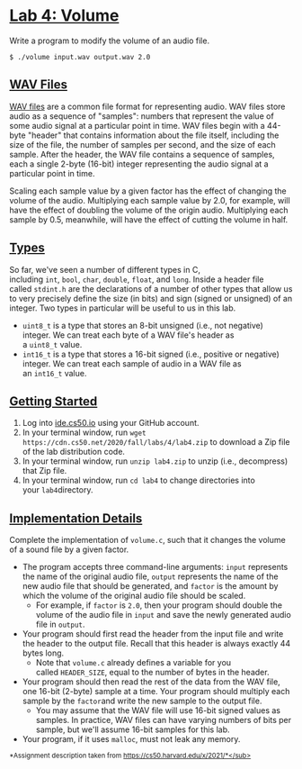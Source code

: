 [Lab 4: Volume](https://cs50.harvard.edu/x/2021/labs/4/#lab-4-volume)
=====================================================================

Write a program to modify the volume of an audio file.

```
$ ./volume input.wav output.wav 2.0

```

[WAV Files](https://cs50.harvard.edu/x/2021/labs/4/#wav-files)
--------------------------------------------------------------

[WAV files](https://docs.fileformat.com/audio/wav/) are a common file format for representing audio. WAV files store audio as a sequence of "samples": numbers that represent the value of some audio signal at a particular point in time. WAV files begin with a 44-byte "header" that contains information about the file itself, including the size of the file, the number of samples per second, and the size of each sample. After the header, the WAV file contains a sequence of samples, each a single 2-byte (16-bit) integer representing the audio signal at a particular point in time.

Scaling each sample value by a given factor has the effect of changing the volume of the audio. Multiplying each sample value by 2.0, for example, will have the effect of doubling the volume of the origin audio. Multiplying each sample by 0.5, meanwhile, will have the effect of cutting the volume in half.

[Types](https://cs50.harvard.edu/x/2021/labs/4/#types)
------------------------------------------------------

So far, we've seen a number of different types in C, including `int`, `bool`, `char`, `double`, `float`, and `long`. Inside a header file called `stdint.h` are the declarations of a number of other types that allow us to very precisely define the size (in bits) and sign (signed or unsigned) of an integer. Two types in particular will be useful to us in this lab.

-   `uint8_t` is a type that stores an 8-bit unsigned (i.e., not negative) integer. We can treat each byte of a WAV file's header as a `uint8_t` value.
-   `int16_t` is a type that stores a 16-bit signed (i.e., positive or negative) integer. We can treat each sample of audio in a WAV file as an `int16_t` value.

[Getting Started](https://cs50.harvard.edu/x/2021/labs/4/#getting-started)
--------------------------------------------------------------------------

1.  Log into [ide.cs50.io](https://ide.cs50.io/) using your GitHub account.
2.  In your terminal window, run `wget https://cdn.cs50.net/2020/fall/labs/4/lab4.zip` to download a Zip file of the lab distribution code.
3.  In your terminal window, run `unzip lab4.zip` to unzip (i.e., decompress) that Zip file.
4.  In your terminal window, run `cd lab4` to change directories into your `lab4`directory.

[Implementation Details](https://cs50.harvard.edu/x/2021/labs/4/#implementation-details)
----------------------------------------------------------------------------------------

Complete the implementation of `volume.c`, such that it changes the volume of a sound file by a given factor.

-   The program accepts three command-line arguments: `input` represents the name of the original audio file, `output` represents the name of the new audio file that should be generated, and `factor` is the amount by which the volume of the original audio file should be scaled.
    -   For example, if `factor` is `2.0`, then your program should double the volume of the audio file in `input` and save the newly generated audio file in `output`.
-   Your program should first read the header from the input file and write the header to the output file. Recall that this header is always exactly 44 bytes long.
    -   Note that `volume.c` already defines a variable for you called `HEADER_SIZE`, equal to the number of bytes in the header.
-   Your program should then read the rest of the data from the WAV file, one 16-bit (2-byte) sample at a time. Your program should multiply each sample by the `factor`and write the new sample to the output file.
    -   You may assume that the WAV file will use 16-bit signed values as samples. In practice, WAV files can have varying numbers of bits per sample, but we'll assume 16-bit samples for this lab.
-   Your program, if it uses `malloc`, must not leak any memory.

<sub>*Assignment description taken from https://cs50.harvard.edu/x/2021/*</sub>
